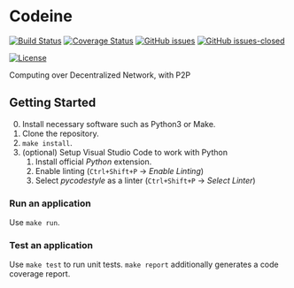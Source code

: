 # Codeine

[![Build Status](https://travis-ci.org/marax27/Codeine.svg?branch=master)](https://travis-ci.org/marax27/Codeine)
[![Coverage Status](https://coveralls.io/repos/github/marax27/Codeine/badge.svg)](https://coveralls.io/github/marax27/Codeine)
[![GitHub issues](https://img.shields.io/github/issues/marax27/Codeine.svg)](https://GitHub.com/marax27/Codeine/issues/)
[![GitHub issues-closed](https://img.shields.io/github/issues-closed/marax27/Codeine.svg)](https://GitHub.com/marax27/Codeine/issues?q=is%3Aissue+is%3Aclosed)

[![License](https://img.shields.io/badge/License-BSD%203--Clause-blue.svg)](https://opensource.org/licenses/BSD-3-Clause)

Computing over Decentralized Network, with P2P

## Getting Started

0. Install necessary software such as Python3 or Make.
1. Clone the repository.
2. `make install`.
3. (optional) Setup Visual Studio Code to work with Python
    1. Install official *Python* extension.
    2. Enable linting (`Ctrl+Shift+P` → *Enable Linting*)
    3. Select *pycodestyle* as a linter (`Ctrl+Shift+P` → *Select Linter*)

### Run an application
Use `make run`.

### Test an application
Use `make test` to run unit tests. `make report` additionally generates a code coverage report.

